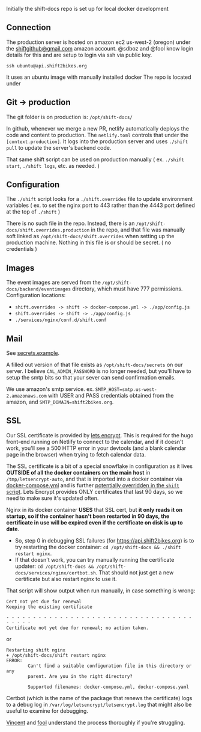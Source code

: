 Initially the shift-docs repo is set up for local docker development

## Connection

The production server is hosted on amazon ec2 us-west-2 (oregon) under the shiftgithub@gmail.com amazon account.  @sdboz and @fool know login details for this and are setup to login via ssh via public key.

`ssh ubuntu@api.shift2bikes.org`

It uses an ubuntu image with manually installed docker
The repo is located under

## Git -> production

The git folder is on production is: `/opt/shift-docs/`

In github, whenever we merge a new PR, netlify automatically deploys the code and content to production. The `netlify.toml` controls that under the `[context.production]`. It logs into the production server and uses `./shift pull` to update the server's backend code.

That same shift script can be used on production manually ( ex. `./shift start`, `./shift logs`, etc. as needed. )

## Configuration

The `./shift` script looks for a  `./shift.overrides` file to update environment variables ( ex. to set the nginx port to 443 rather than the 4443 port defined at the top of `./shift` ) 

There is no such file in the repo. Instead, there is an `/opt/shift-docs/shift.overrides.production` in the repo, and that file was manually soft linked as  `/opt/shift-docs/shift.overrides` when setting up the production machine. Nothing in this file is or should be secret. ( no credentials )

## Images

The event images are served from the `/opt/shift-docs/backend/eventimages` directory, which must have 777 permissions.
Configuration locations:
* `shift.overrides -> shift -> docker-compose.yml -> ./app/config.js`
* `shift.overrides -> shift -> ./app/config.js`
* `./services/nginx/conf.d/shift.conf`

## Mail
See  [secrets.example](https://github.com/shift-org/shift-docs/blob/main/secrets.example). 

A filled out version of that file exists as `/opt/shift-docs/secrets` on our server. I believe `CAL_ADMIN_PASSWORD` is no longer needed, but you'll have to setup the smtp bits so that your sever can send confirmation emails. 

We use amazon's smtp service. ex. `SMTP_HOST=smtp.us-west-2.amazonaws.com` with USER and PASS credentials obtained from the amazon, and `SMTP_DOMAIN=shift2bikes.org`.

## SSL
Our SSL certificate is provided by [lets encrypt](https://letsencrypt.org).  This is required for the hugo front-end running on Netlify to connect to the calendar, and if it doesn't work, you'll see a 500 HTTP error in your devtools (and a blank calendar page in the browser) when trying to fetch calendar data.

The SSL certificate is a bit of a special snowflake in configuration as it lives **OUTSIDE of all the docker containers on the main host** in `/tmp/letsencrypt-auto`, and that is imported into a docker container via [docker-compose.yml](https://github.com/Shift2Bikes/shift-docs/blob/master/docker-compose.yml#L17) and is further [potentially overridden in the `shift` script](https://github.com/Shift2Bikes/shift-docs/blob/master/shift#L14).  Lets Encrypt provides ONLY certificates that last 90 days, so we need to make sure it's updated often. 

Nginx in its docker container **USES** that SSL cert, but **it only reads it on startup, so if the container hasn't been restarted in 90 days, the certificate in use will be expired even if the certificate on disk is up to date**.  

- So, step 0 in debugging SSL failures (for https://api.shift2bikes.org) is to try restarting the docker container:  `cd /opt/shift-docs && ./shift restart nginx`.  
- If that doesn't work, you can try manually running the certificate updater:  `cd /opt/shift-docs && /opt/shift-docs/services/nginx/certbot.sh`.  That should not just get a new certificate but also restart nginx to use it.

That script will show output when run manually, in case something is wrong:

```
Cert not yet due for renewal
Keeping the existing certificate

- - - - - - - - - - - - - - - - - - - - - - - - - - - - - - - - - - - - - - - -
Certificate not yet due for renewal; no action taken.
```

or

```
Restarting shift nginx
+ /opt/shift-docs/shift restart nginx
ERROR:
        Can't find a suitable configuration file in this directory or any
        parent. Are you in the right directory?

        Supported filenames: docker-compose.yml, docker-compose.yaml
```

Certbot (which is the name of the package that renews the certificate) logs to a debug log in `/var/log/letsencrypt/letsencrypt.log` that might also be useful to examine for debugging.  

[Vincent](https://github.com/sdboz) and [fool](https://github.com/fool) understand the process thoroughly if you're struggling.
